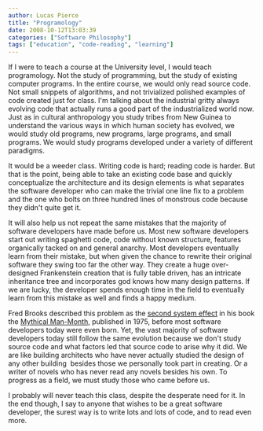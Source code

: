 ```yaml
---
author: Lucas Pierce
title: "Programology"
date: 2008-10-12T13:03:39
categories: ["Software Philosophy"]
tags: ["education", "code-reading", "learning"]
---
```


If I were to teach a course at the University level, I would teach programology. Not the study of programming, but the study of existing computer programs. In the entire course, we would only read source code. Not small snippets of algorithms, and not trivialized polished examples of code created just for class. I'm talking about the industrial gritty always evolving code that actually runs a good part of the industrialized world now. Just as in cultural anthropology you study tribes from New Guinea to understand the various ways in which human society has evolved, we would study old programs, new programs, large programs, and small programs. We would study programs developed under a variety of different paradigms.

It would be a weeder class. Writing code is hard; reading code is harder. But that is the point, being able to take an existing code base and quickly conceptualize the architecture and its design elements is what separates the software developer who can make the trivial one line fix to a problem and the one who bolts on three hundred lines of monstrous code because they didn't quite get it.

It will also help us not repeat the same mistakes that the majority of software developers have made before us. Most new software developers start out writing spaghetti code, code without known structure, features organically tacked on and general anarchy. Most developers eventually learn from their mistake, but when given the chance to rewrite their original software they swing too far the other way. They create a huge over-designed Frankenstein creation that is fully table driven, has an intricate inheritance tree and incorporates god knows how many design patterns. If we are lucky, the developer spends enough time in the field to eventually learn from this mistake as well and finds a happy medium.

Fred Brooks described this problem as the [second system effect](http://en.wikipedia.org/wiki/Second-system_effect) in his book the [Mythical Man-Month](http://en.wikipedia.org/wiki/The_Mythical_Man-Month), published in 1975, before most software developers today were even born. Yet, the vast majority of software developers today still follow the same evolution because we don't study source code and what factors led that source code to arise why it did. We are like building architects who have never actually studied the design of any other building  besides those we personally took part in creating. Or a writer of novels who has never read any novels besides his own. To progress as a field, we must study those who came before us.

I probably will never teach this class, despite the desperate need for it. In the end though, I say to anyone that wishes to be a great software developer, the surest way is to write lots and lots of code, and to read even more.